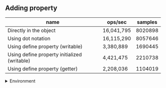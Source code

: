 ## Adding property

|name|ops/sec|samples|
|-|-|-|
|Directly in the object|16,041,795|8020898|
|Using dot notation|16,115,290|8057646|
|Using define property (writable)|3,380,889|1690445|
|Using define property initialized (writable)|4,421,475|2210738|
|Using define property (getter)|2,208,036|1104019|


<details>
<summary>Environment</summary>

* __Machine:__ linux x64 | 4 vCPUs | 15.2GB Mem
* __Run:__ Mon May 13 2024 16:34:56 GMT+0000 (Coordinated Universal Time)
</details>

<!--
{"environment":{"platform":"linux","arch":"x64","cpus":4,"totalMemory":15.245216369628906},"benchmarks":[{"name":"Directly in the object","opsSec":16041795.96791981,"samples":8020898},{"name":"Using dot notation","opsSec":16115290.517408863,"samples":8057646},{"name":"Using define property (writable)","opsSec":3380889.57400558,"samples":1690445},{"name":"Using define property initialized (writable)","opsSec":4421475.301409127,"samples":2210738},{"name":"Using define property (getter)","opsSec":2208036.5956855104,"samples":1104019}]}-->
